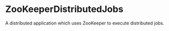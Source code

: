 # ZooKeeperDistributedJobs
A distributed application which uses ZooKeeper to execute distributed jobs.

